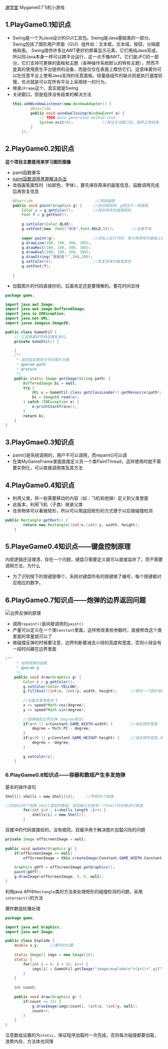 [速学堂](https://www.sxt.cn/Java_jQuery_in_action/thirteen-draw.html)
Mygame0.1飞机小游戏

## 1.PlayGame0.1知识点
* Swing是一个为Java设计的GUI工具包。Swing是Java基础类的一部分。Swing包括了图形用户界面（GUI）组件如：文本框，文本域，按钮，分隔窗格和表。
 Swing提供许多比AWT更好的屏幕显示元素。它们用纯Java写成，所以同Java本身一样可以跨平台运行，这一点不像AWT。它们是JFC的一部分。它们支持可更换的面板和主题（各种操作系统默认的特有主题），然而不是真的使用原生平台提供的设备，而是仅仅在表面上模仿它们。这意味着你可以在任意平台上使用Java支持的任意面板。轻量级组件的缺点则是执行速度较慢，优点就是可以在所有平台上采用统一的行为。
* 继承`JFrame`这个，其实就是Swing
* 关闭窗口，但是程序没有结束的解决方法
    ```java
    this.addWindowListener(new WindowAdapter() {
			@Override
			public void windowClosing(WindowEvent e) {
				// TODO Auto-generated method stub
				System.exit(0);				//保证关闭窗口后，程序正常结束，原因未知，待查
			}
		});
    ```

##  2.PlayGame0.2知识点
**这个项目主要是用来学习图形图像**
* paint函数重写
* [paint函数调用黑屏解决办法](https://zhidao.baidu.com/question/1964290833153505660.html)
* 改版画笔属性时（如颜色、字体），要先保存原来的画笔信息，函数调用完成后再恢复信息
    ```java
   @Override							//帮助画图
	public void paint(Graphics g) {		//自动被调用，g相当于一直画笔
		Color c = g.getColor();			//保存原来的画笔颜色
		Font f = g.getFont();
		
		g.setColor(Color.BLUE);
		g.setFont(new  Font("宋体",Font.BOLD,50));		//设置字体
		
		super.paint(g);					//添加上这行代码，表示再原有的基础上重绘，不然会黑屏
		g.drawLine(100, 100, 300, 300);
		g.drawRect(100, 100, 300, 300);
		g.drawOval(100, 100, 300, 300);
		g.drawString("我是谁？",200,200);
		g.setColor(c);					//恢复原来的画笔颜色
		g.setFont(f);
			
	}
	```
* 加载图片的代码直接抄的，后面肯定还是要理解的。要花时间去啃
```java
package game;

import java.awt.Image;
import java.awt.image.BufferedImage;
import java.io.IOException;
import java.net.URL;
import javax.imageio.ImageIO;

public class GameUtil {
	// 工具类最好将构造器私有化。
	private GameUtil() {

	}
	/**
	 * 返回指定路径文件的图片对象
	 * @param path
	 * @return
	 */
	public static Image getImage(String path) {
		BufferedImage bi = null;
		try {
			URL u = GameUtil.class.getClassLoader().getResource(path);
			bi = ImageIO.read(u);
		} catch (IOException e) {
			e.printStackTrace();
		}
		return bi;
	}
}
```
## 3.PlayGmae0.3知识点
* paint()是系统调用的，用户不可以调用，而repaint()可以调	
* 在类MyGameFrame里面直接定义另一个类PaintThread，这样使用时就不需要实例化，可以直接调用类及其方法

## 4.PlayGame0.4知识点
* 利用父类，将一些需要移动的内容（如：飞机和炮弹）定义到父类里面
* 此版本，利用飞机（子类）继承父类
* 任务物体可以看做矩形，所以可以用返回矩形的方式便于以后做碰撞检测
```java
public Rectangle getRect() {
		return new Rectangle((int)x,(int) y, width, height);
	}
```

## 5.PlayeGame0.4知识点——键盘控制原理
内部逻辑还没理清，存在一个问题，键盘只需要定义就可以直接监听了，而不需要调用方法，为什么
* 为了识别按下的按键是哪个，系统对键盘所有的按键做了编号，每个按键都对应相应的数字。

## 6.PlayGame0.7知识点——炮弹的边界返回问题
![边界反弹的原理](https://github.com/jinhaizeng/Mygame0.1-/blob/master/%E5%9B%BE%E5%BA%8A/%E7%A2%B0%E6%92%9E%E8%A7%92%E5%BA%A6%E7%9A%84%E8%AE%A1%E7%AE%97.jpg?raw=true)
* 调用`repaint()`是间接调用的`paint()`
* 产量可以定义在一个类`Constant`里面，这样修改某些参数时，直接修改这个类里面的常量就可以了
* 做碰撞反弹的时候要注意，边界判断要减去小球的高度和宽度，否则小球会有一段时间藏在边界里面
```java
/**
	 * 绘制炮弹的函数
	 * @param g
	 */
	public void draw(Graphics g) {
		Color c = g.getColor();
		g.setColor(Color.YELLOW);
		g.fillOval((int)x, (int)y, width, height);		//填充一个圆形炮弹
		
		//沿着任意角度去飞
		x += speed*Math.cos(degree);
		y += speed*Math.sin(degree);
		
		//炮弹碰到边界反弹（degree取反）
		if(x<0 || x>Constant.GAME_WIDTH-width) {		//减去球的宽度
			degree = Math.PI - degree;
		}
		if(y<30 || y>Constant.GAME_HEIGHT-height) {		//减去球的高度,并且要考虑到标题的宽度
			degree = -degree;
		}
		
		g.setColor(c);
	}
```

### 6.PlayGame0.8知识点——容器和数组产生多发炮弹
基本的操作语句
```java
Shell[] shells = new Shell[50];		//声明50个炮弹

//初始化50个炮弹,Shell类型的数组，其初始化也是用一个Shell的对象进行赋值
		for(int i=0 ; i<shells.length ;i++) {
			shells[i] = new Shell();
		}
```
双缓冲的代码直接给的，没有细究。双缓冲用于解决图片加载闪烁的问题
```java
private Image offScreenImage = null;
 
public void update(Graphics g) {
    if(offScreenImage == null)
        offScreenImage = this.createImage(Constant.GAME_WIDTH,Constant.GAME_HEIGHT);//这是游戏窗口的宽度和高度
     
    Graphics gOff = offScreenImage.getGraphics();
    paint(gOff);
    g.drawImage(offScreenImage, 0, 0, null);
}  
```

利用java API中`Rectangle`类的方法来处理矩形的碰撞检测的问题，采用`intersect()`的方法

爆炸数组轮播处理
```java
package game;

import java.awt.Graphics;
import java.awt.Image;

public class Explode {
	double x,y;		//爆炸的位置
	
	static Image[] imgs = new Image[16];
	static {
		for(int i = 0; i < 16; i++) {
			imgs[i] = GameUtil.getImage("image/explode/e"+(i+1)+".gif");
		}
	}
	
	int count;
	
	public void draw(Graphics g) {
		if(count <= 15) {
			g.drawImage(imgs[count], (int)x, (int)y, null);
			count++;
		}
	}
}
```
注意数组设置的为`static`，保证程序加载时一次完成，否则每次碰撞都要加载，浪费内存，方法体也同理